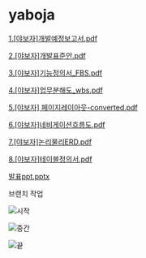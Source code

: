 # yaboja

[1.[야보자]개발예정보고서.pdf](https://github.com/MinYoop/Example1/files/3215244/1.pdf)

[2.[야보자]개발표준안.pdf](https://github.com/MinYoop/Example1/files/3215245/2.pdf)

[3.[야보자]기능정의서_FBS.pdf](https://github.com/MinYoop/Example1/files/3215246/3._FBS.pdf)

[4.[야보자]업무분해도_wbs.pdf](https://github.com/MinYoop/Example1/files/3215247/4._wbs.pdf)

[5.[야보자] 페이지레이아웃-converted.pdf](https://github.com/MinYoop/Example1/files/3215248/5.-converted.pdf)

[6.[야보자]네비게이션흐름도.pdf](https://github.com/MinYoop/Example1/files/3215249/6.pdf)

[7.[야보자]논리물리ERD.pdf](https://github.com/MinYoop/Example1/files/3215250/7.ERD.pdf)

[8.[야보자]테이블정의서.pdf](https://github.com/MinYoop/Example1/files/3215251/8.pdf)




[발표ppt.pptx](https://github.com/MinYoop/semi-front/files/3215325/PPT.ppt.pptx)


브랜치 작업

![시작](https://user-images.githubusercontent.com/45020711/58305734-22dfc400-7e34-11e9-81b4-2e4a8b6be14f.JPG)

![중간](https://user-images.githubusercontent.com/45020711/58305739-27a47800-7e34-11e9-98ed-83a9f0e2606c.JPG)

![끝](https://user-images.githubusercontent.com/45020711/58305743-2d01c280-7e34-11e9-85e9-0dcc09d0b564.JPG)


